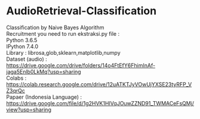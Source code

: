 # AudioRetrieval-Classification
Classification by Naive Bayes Algorithm  
Recruitment you need to run ekstraksi.py file :  
Python 3.6.5  
IPython 7.4.0  
Library : librosa,glob,sklearn,matplotlib,numpy  
Dataset (audio) :  https://drive.google.com/drive/folders/14o4FtEfY6FhimInAf-jaga5Enlb0LkMq?usp=sharing  
Colabs : https://colab.research.google.com/drive/12uATKTJyVOwUjYXSE23tyRFP_VZ3qrQc  
Papaer (Indonesia Language) : https://drive.google.com/file/d/1g2HVK1HIVqJOuwZZND91_TWMACeFsQMj/view?usp=sharing
